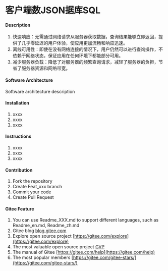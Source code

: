 # 客户端数JSON据库SQL

#### Description

1. 快速响应：无需通过网络请求从服务器获取数据，查询结果能够立即返回，提供了几乎零延迟的用户体验，使应用更加流畅和响应迅速。
2. 离线可用性：即使在没有网络连接的情况下，用户仍然可以进行查询操作，不依赖于网络状态，保证应用在任何环境下都能部分可用。
3. 减少服务器负载：降低了对服务器的频繁查询请求，减轻了服务器的负担，节省了服务器资源和网络带宽。


#### Software Architecture
Software architecture description

#### Installation

1.  xxxx
2.  xxxx
3.  xxxx

#### Instructions

1.  xxxx
2.  xxxx
3.  xxxx

#### Contribution

1.  Fork the repository
2.  Create Feat_xxx branch
3.  Commit your code
4.  Create Pull Request


#### Gitee Feature

1.  You can use Readme\_XXX.md to support different languages, such as Readme\_en.md, Readme\_zh.md
2.  Gitee blog [blog.gitee.com](https://blog.gitee.com)
3.  Explore open source project [https://gitee.com/explore](https://gitee.com/explore)
4.  The most valuable open source project [GVP](https://gitee.com/gvp)
5.  The manual of Gitee [https://gitee.com/help](https://gitee.com/help)
6.  The most popular members  [https://gitee.com/gitee-stars/](https://gitee.com/gitee-stars/)
